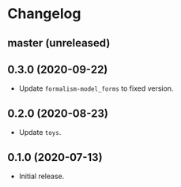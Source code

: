 # Changelog

## master (unreleased)

## 0.3.0 (2020-09-22)

*   Update `formalism-model_forms` to fixed version.

## 0.2.0 (2020-08-23)

*   Update `toys`.

## 0.1.0 (2020-07-13)

*   Initial release.
